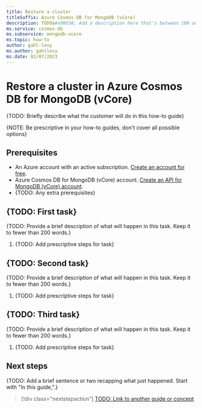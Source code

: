 ```yaml
---
title: Restore a cluster
titleSuffix: Azure Cosmos DB for MongoDB (vCore)
description: TODO&#x0003A; Add a description here that's between 100 and 160 characters and will show up in search results1.
ms.service: cosmos-db
ms.subservice: mongodb-vcore
ms.topic: how-to
author: gahl-levy
ms.author: gahllevy
ms.date: 02/07/2023
---
```


# Restore a cluster in Azure Cosmos DB for MongoDB (vCore)

{TODO: Briefly describe what the customer will do in this how-to guide}

{NOTE: Be prescriptive in your how-to guides, don't cover all possible options}

## Prerequisites

- An Azure account with an active subscription. [Create an account for free](https://azure.microsoft.com/free).
- Azure Cosmos DB for MongoDB (vCore) account. [Create an API for MongoDB (vCore) account](how-to-create-account.md).
- {TODO: Any extra prerequisites}

## {TODO: First task}

{TODO: Provide a brief description of what will happen in this task. Keep it to fewer than 200 words.}

1. {TODO: Add prescriptive steps for task}

## {TODO: Second task}

{TODO: Provide a brief description of what will happen in this task. Keep it to fewer than 200 words.}

1. {TODO: Add prescriptive steps for task}

## {TODO: Third task}

{TODO: Provide a brief description of what will happen in this task. Keep it to fewer than 200 words.}

1. {TODO: Add prescriptive steps for task}

## Next steps

{TODO: Add a brief sentence or two recapping what just happened. Start with "In this guide,".}

> [!div class="nextstepaction"]
> [TODO: Link to another guide or concept](about:blank)
